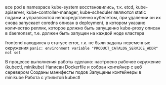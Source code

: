 
все pod в namespace kube-system восстановились, т.к. etcd, kube-apiserver, kube-controller-manager,
kube-scheduler являются static подами и управляются непосредственно кубелетом, при удалении он их снова запускает
coredns описан в deployment, в котором указано количество реплик, которое должно быть запущенно
kube-proxy описан в daemonset, т.е. должен быть запущен на каждой ноде кластера

frontend находился в статусе error, т.к. не были заданы переменные окружения
`panic: environment variable "PRODUCT_CATALOG_SERVICE_ADDR" not set`

В процессе выполнения работы сделано: 
 настроено рабочее окружение (kubectl, minikube)
 Написан Dockerfile и собран контейнер с веб серевером
 Созданы манифесты подов
 Запущены контейнеры в minikube
 Работа с утилитой kubectl